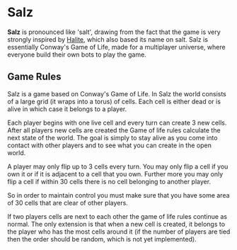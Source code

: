 # Salz

**Salz** is pronounced like 'salt', drawing from the fact that the game
is very strongly inspired by [Halite](https://halite.io/),
which also based its name on salt.
Salz is essentially Conway's Game of Life, 
made for a multiplayer universe,
where everyone build their own bots to play the game.



## Game Rules

Salz is a game based on Conway's Game of Life.
In Salz the world consists of a large grid (it wraps into a torus) of cells.
Each cell is either dead or is alive in which case it belongs to a player.

Each player begins with one live cell and every turn can create 3 new cells.
After all players new cells are created the Game of life rules calculate the
next state of the world.
The goal is simply to stay alive as you come into contact with other players
and to see what you can create in the open world.

A player may only flip up to 3 cells every turn.
You may only flip a cell if you own it or if it is
adjacent to a cell that you own.
Further more you may only flip a cell if within 30 cells there is no cell
belonging to another player.

So in order to maintain control you must make sure that you have some area
of 30 cells that are clear of other players.

If two players cells are next to each other the game of life rules continue
as normal. The only extension is that when a new cell is created, it belongs
to the player who has the most cells around it (if the number of players
are tied then the order should be random, which is not yet implemented).

